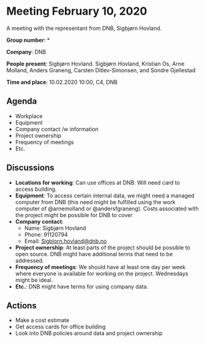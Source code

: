 # Meeting February 10, 2020

A meeting with the representant from DNB, Sigbjørn Hovland.

**Group number**: *

**Company**: DNB

**People present**: Sigbjørn Hovland. Sigbjørn Hovland, Kristian Os, Arne Molland, Anders Graneng, Carsten Ditlev-Simonsen, and Sondre Gjellestad

**Time and place**: 10.02.2020 10:00, C4, DNB

## Agenda

* Workplace
* Equipment
* Company contact /w information
* Project ownership
* Frequency of meetings
* Etc.

## Discussions

* **Locations for working**: Can use offices at DNB. Will need card to access building.
* **Equipment**: To access certain internal data, we might need a managed computer from DNB (this need might be fulfilled using the work computer of @arnemolland or @andersfgraneng). Costs associated with the project might be possible for DNB to cover
* **Company contact**:
  * Name: Sigbjørn Hovland
  * Phone: 91120794
  * Email: Sigbjorn.hovland@dnb.no
* **Project ownership**: At least parts of the project should be possible to open source. DNB might have additional terms that need to be addressed.
* **Frequency of meetings**: We should have at least one day per week where everyone is available for working on the project. Wednesdays might be ideal.
* **Etc.**: DNB might have terms for using company data.

## Actions

* Make a cost estimate
* Get access cards for office building
* Look into DNB policies around data and project ownership
